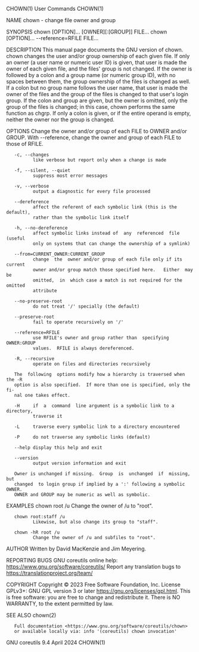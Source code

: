 CHOWN(1)                         User Commands                        CHOWN(1)

NAME
       chown - change file owner and group

SYNOPSIS
       chown [OPTION]... [OWNER][:[GROUP]] FILE...
       chown [OPTION]... --reference=RFILE FILE...

DESCRIPTION
       This manual page documents the GNU version of chown.  chown changes the
       user  and/or  group  ownership of each given file.  If only an owner (a
       user name or numeric user ID) is given, that user is made the owner  of
       each  given file, and the files' group is not changed.  If the owner is
       followed by a colon and a group name (or numeric  group  ID),  with  no
       spaces  between  them,  the  group ownership of the files is changed as
       well.  If a colon but no group name follows the user name, that user is
       made the owner of the files and the group of the files  is  changed  to
       that  user's  login  group.   If the colon and group are given, but the
       owner is omitted, only the group of the files is changed; in this case,
       chown performs the same function as chgrp.  If only a colon  is  given,
       or  if  the entire operand is empty, neither the owner nor the group is
       changed.

OPTIONS
       Change the owner and/or group of each FILE to OWNER and/or GROUP.  With
       --reference, change the owner and group of each FILE to those of RFILE.

       -c, --changes
              like verbose but report only when a change is made

       -f, --silent, --quiet
              suppress most error messages

       -v, --verbose
              output a diagnostic for every file processed

       --dereference
              affect the referent of each symbolic link (this is the default),
              rather than the symbolic link itself

       -h, --no-dereference
              affect symbolic links instead of  any  referenced  file  (useful
              only on systems that can change the ownership of a symlink)

       --from=CURRENT_OWNER:CURRENT_GROUP
              change  the  owner and/or group of each file only if its current
              owner and/or group match those specified here.   Either  may  be
              omitted,  in  which case a match is not required for the omitted
              attribute

       --no-preserve-root
              do not treat '/' specially (the default)

       --preserve-root
              fail to operate recursively on '/'

       --reference=RFILE
              use RFILE's owner and group rather than  specifying  OWNER:GROUP
              values.  RFILE is always dereferenced.

       -R, --recursive
              operate on files and directories recursively

       The  following  options modify how a hierarchy is traversed when the -R
       option is also specified.  If more than one is specified, only the  fi‐
       nal one takes effect.

       -H     if  a  command  line argument is a symbolic link to a directory,
              traverse it

       -L     traverse every symbolic link to a directory encountered

       -P     do not traverse any symbolic links (default)

       --help display this help and exit

       --version
              output version information and exit

       Owner is unchanged if missing.  Group  is  unchanged  if  missing,  but
       changed  to login group if implied by a ':' following a symbolic OWNER.
       OWNER and GROUP may be numeric as well as symbolic.

EXAMPLES
       chown root /u
              Change the owner of /u to "root".

       chown root:staff /u
              Likewise, but also change its group to "staff".

       chown -hR root /u
              Change the owner of /u and subfiles to "root".

AUTHOR
       Written by David MacKenzie and Jim Meyering.

REPORTING BUGS
       GNU coreutils online help: <https://www.gnu.org/software/coreutils/>
       Report any translation bugs to <https://translationproject.org/team/>

COPYRIGHT
       Copyright © 2023 Free Software Foundation, Inc.   License  GPLv3+:  GNU
       GPL version 3 or later <https://gnu.org/licenses/gpl.html>.
       This  is  free  software:  you  are free to change and redistribute it.
       There is NO WARRANTY, to the extent permitted by law.

SEE ALSO
       chown(2)

       Full documentation <https://www.gnu.org/software/coreutils/chown>
       or available locally via: info '(coreutils) chown invocation'

GNU coreutils 9.4                 April 2024                          CHOWN(1)
